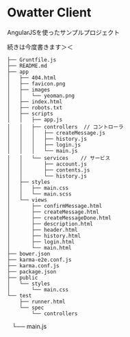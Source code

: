 # Owatter Client

AngularJSを使ったサンプルプロジェクト

続きは今度書きます＞＜

    ├── Gruntfile.js
    ├── README.md
    ├── app
    │   ├── 404.html
    │   ├── favicon.png
    │   ├── images
    │   │   └── yeoman.png
    │   ├── index.html
    │   ├── robots.txt
    │   ├── scripts
    │   │   ├── app.js
    │   │   ├── controllers  // コントローラ
    │   │   │   ├── createMessage.js
    │   │   │   ├── history.js
    │   │   │   ├── login.js
    │   │   │   └── main.js
    │   │   └── services    // サービス
    │   │       ├── account.js
    │   │       ├── contents.js
    │   │       └── history.js
    │   ├── styles
    │   │   ├── main.css
    │   │   └── main.scss
    │   └── views
    │       ├── confirmMessage.html
    │       ├── createMessage.html
    │       ├── createMessageDone.html
    │       ├── description.html
    │       ├── header.html
    │       ├── history.html
    │       ├── login.html
    │       └── main.html
    ├── bower.json
    ├── karma-e2e.conf.js
    ├── karma.conf.js
    ├── package.json
    ├── public
    │   └── styles
    │       └── main.css
    └── test
        ├── runner.html
        └── spec
            └── controllers
              └── main.js
